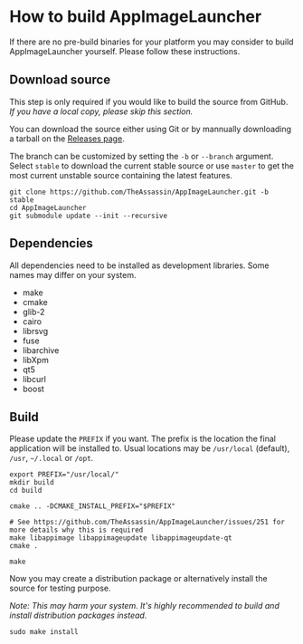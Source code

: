 # How to build AppImageLauncher

If there are no pre-build binaries for your platform you may consider to build
AppImageLauncher yourself. Please follow these instructions.

## Download source

This step is only required if you would like to build the source from GitHub.
_If you have a local copy, please skip this section._

You can download the source either using Git or by mannually downloading a
tarball on the
[Releases page](https://github.com/TheAssassin/AppImageLauncher/releases).

The branch can be customized by setting the `-b` or `--branch` argument. Select
`stable` to download the current stable source or use `master` to get the most
current unstable source containing the latest features.

```shell
git clone https://github.com/TheAssassin/AppImageLauncher.git -b stable
cd AppImageLauncher
git submodule update --init --recursive
```

## Dependencies

All dependencies need to be installed as development libraries. Some names may
differ on your system.

- make
- cmake
- glib-2
- cairo
- librsvg
- fuse
- libarchive
- libXpm
- qt5
- libcurl
- boost

## Build

Please update the `PREFIX` if you want. The prefix is the location the final
application will be installed to. Usual locations may be `/usr/local` (default),
`/usr`, `~/.local` or `/opt`.

```shell
export PREFIX="/usr/local/"
mkdir build
cd build

cmake .. -DCMAKE_INSTALL_PREFIX="$PREFIX"

# See https://github.com/TheAssassin/AppImageLauncher/issues/251 for more details why this is required
make libappimage libappimageupdate libappimageupdate-qt
cmake .

make
```

Now you may create a distribution package or alternatively install the source
for testing purpose.

_Note: This may harm your system. It's highly recommended to build and install
distribution packages instead._

```shell
sudo make install
```
